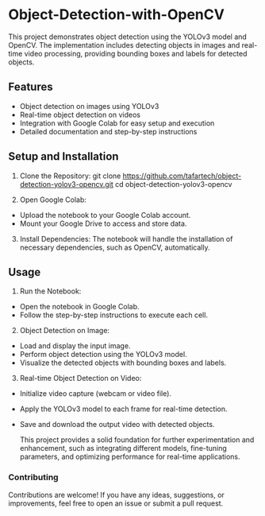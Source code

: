 # Object-Detection-with-OpenCV
This project demonstrates object detection using the YOLOv3 model and OpenCV. The implementation includes detecting objects in images and real-time video processing, providing bounding boxes and labels for detected objects.

## Features
* Object detection on images using YOLOv3
* Real-time object detection on videos
* Integration with Google Colab for easy setup and execution
* Detailed documentation and step-by-step instructions

## Setup and Installation
1. Clone the Repository:
git clone https://github.com/tafartech/object-detection-yolov3-opencv.git
cd object-detection-yolov3-opencv

2. Open Google Colab:

* Upload the notebook to your Google Colab account.
* Mount your Google Drive to access and store data.
3. Install Dependencies:
The notebook will handle the installation of necessary dependencies, such as OpenCV, automatically.

## Usage
1. Run the Notebook:

* Open the notebook in Google Colab.
* Follow the step-by-step instructions to execute each cell.
2. Object Detection on Image:

* Load and display the input image.
* Perform object detection using the YOLOv3 model.
* Visualize the detected objects with bounding boxes and labels.

3. Real-time Object Detection on Video:

* Initialize video capture (webcam or video file).
* Apply the YOLOv3 model to each frame for real-time detection.
* Save and download the output video with detected objects.

  This project provides a solid foundation for further experimentation and enhancement, such as integrating different models, fine-tuning parameters, and optimizing performance for real-time applications.

### Contributing
Contributions are welcome! If you have any ideas, suggestions, or improvements, feel free to open an issue or submit a pull request.


